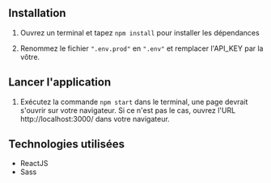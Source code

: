 ## Installation

1. Ouvrez un terminal et tapez `npm install` pour installer les dépendances

2. Renommez le fichier `".env.prod"` en `".env"` et remplacer l'API_KEY par la vôtre.

## Lancer l'application

1. Exécutez la commande `npm start` dans le terminal, une page devrait s'ouvrir sur votre navigateur. Si ce n'est pas le cas, ouvrez l'URL http://localhost:3000/ dans votre navigateur.

## Technologies utilisées

- ReactJS
- Sass
